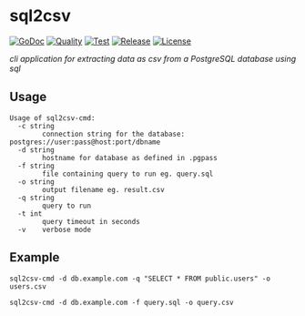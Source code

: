 # sql2csv

[![GoDoc](https://godoc.org/github.com/frederikhs/sql2csv-cmd?status.svg)](https://godoc.org/github.com/frederikhs/sql2csv-cmd)
[![Quality](https://goreportcard.com/badge/github.com/frederikhs/sql2csv-cmd)](https://goreportcard.com/report/github.com/frederikhs/sql2csv-cmd)
[![Test](https://github.com/frederikhs/sql2csv-cmd/actions/workflows/test.yml/badge.svg?branch=main)](https://github.com/frederikhs/sql2csv-cmd/actions/workflows/test.yml)
[![Release](https://img.shields.io/github/v/release/frederikhs/sql2csv-cmd.svg)](https://github.com/frederikhs/sql2csv-cmd/releases/latest)
[![License](https://img.shields.io/github/license/frederikhs/sql2csv-cmd)](LICENSE)

*cli application for extracting data as csv from a PostgreSQL database using sql*

## Usage

```text
Usage of sql2csv-cmd:
  -c string
    	connection string for the database: postgres://user:pass@host:port/dbname
  -d string
    	hostname for database as defined in .pgpass
  -f string
    	file containing query to run eg. query.sql
  -o string
    	output filename eg. result.csv
  -q string
    	query to run
  -t int
    	query timeout in seconds
  -v	verbose mode
```

## Example

```shell
sql2csv-cmd -d db.example.com -q "SELECT * FROM public.users" -o users.csv
```

```shell
sql2csv-cmd -d db.example.com -f query.sql -o query.csv
```
